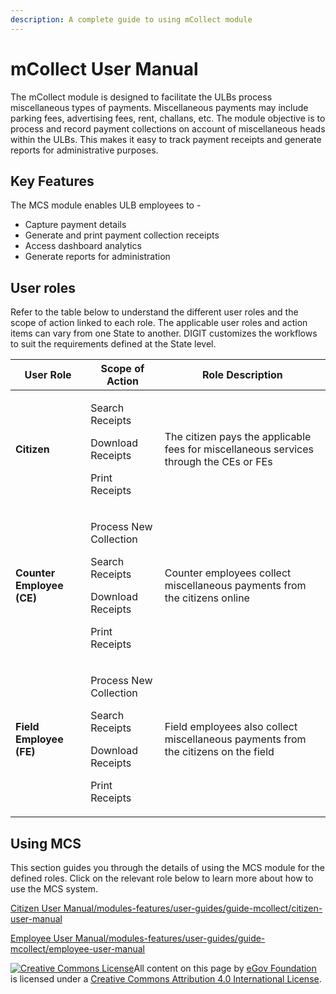 ```yaml
---
description: A complete guide to using mCollect module
---
```


# mCollect User Manual

The mCollect module is designed to facilitate the ULBs process miscellaneous types of payments. Miscellaneous payments may include parking fees, advertising fees, rent, challans, etc. The module objective is to process and record payment collections on account of miscellaneous heads within the ULBs. This makes it easy to track payment receipts and generate reports for administrative purposes.

## Key Features <a href="#key-features" id="key-features"></a>

The MCS module enables ULB employees to -

* Capture payment details
* Generate and print payment collection receipts
* Access dashboard analytics
* Generate reports for administration

## **User roles** <a href="#user-roles" id="user-roles"></a>

Refer to the table below to understand the different user roles and the scope of action linked to each role. The applicable user roles and action items can vary from one State to another. DIGIT customizes the workflows to suit the requirements defined at the State level.

| **User Role**             | **Scope of Action**                                                                              | **Role Description**                                                                   |
| ------------------------- | ------------------------------------------------------------------------------------------------ | -------------------------------------------------------------------------------------- |
| **Citizen**               | <p>Search Receipts</p><p>Download Receipts</p><p>Print Receipts</p>                              | The citizen pays the applicable fees for miscellaneous services through the CEs or FEs |
| **Counter Employee (CE)** | <p>Process New Collection</p><p>Search Receipts</p><p>Download Receipts</p><p>Print Receipts</p> | Counter employees collect miscellaneous payments from the citizens online              |
| **Field Employee (FE)**   | <p>Process New Collection</p><p>Search Receipts</p><p>Download Receipts</p><p>Print Receipts</p> | Field employees also collect miscellaneous payments from the citizens on the field     |

## **Using MCS** <a href="#using-mcs" id="using-mcs"></a>

This section guides you through the details of using the MCS module for the defined roles. Click on the relevant role below to learn more about how to use the MCS system.

[Citizen User Manual/modules-features/user-guides/guide-mcollect/citizen-user-manual](https://docs.digit.org/v/v2.1/modules-features/user-guides/guide-mcollect/citizen-user-manual)

[Employee User Manual/modules-features/user-guides/guide-mcollect/employee-user-manual](https://docs.digit.org/v/v2.1/modules-features/user-guides/guide-mcollect/employee-user-manual)

[![Creative Commons License](https://i.creativecommons.org/l/by/4.0/80x15.png)](http://creativecommons.org/licenses/by/4.0/)All content on this page by [eGov Foundation ](https://egov.org.in/)is licensed under a [Creative Commons Attribution 4.0 International License](http://creativecommons.org/licenses/by/4.0/).
